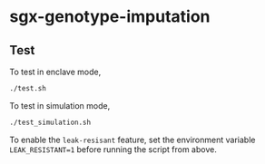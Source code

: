 # sgx-genotype-imputation
## Test
To test in enclave mode,
```bash
./test.sh
```

To test in simulation mode,
```bash
./test_simulation.sh
```

To enable the `leak-resisant` feature, set the environment variable `LEAK_RESISTANT=1` before running the script from above.
